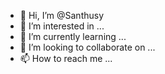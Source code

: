 - 👋 Hi, I’m @Santhusy
- 👀 I’m interested in ...
- 🌱 I’m currently learning ...
- 💞️ I’m looking to collaborate on ...
- 📫 How to reach me ...

<!---
Santhusy/Santhusy is a ✨ special ✨ repository because its `README.md` (this file) appears on your GitHub profile.
You can click the Preview link to take a look at your changes.
--->

